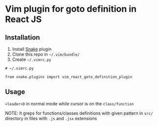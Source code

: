 # Vim plugin for goto definition in React JS


## Installation

1) Install [Snake](https://github.com/amoffat/snake) plugin
2) Clone this repo in `~/.vim/bundle/`
3) Create `~/.vimrc.py`
```
# ~/.vimrc.py

from snake.plugins import vim_react_goto_definition_plugin
```

## Usage

`<leader>D` in normal mode while cursor is on the `class/function` 

NOTE: It greps for functions/classes definitions with given pattern in `src/` directory in files with `.js` and `.jsx` extensions
